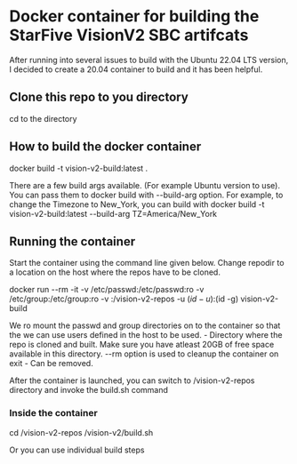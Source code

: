 # Docker container for building the StarFive VisionV2 SBC artifcats

After running into several issues to build with the Ubuntu 22.04 LTS version, I decided to create a 20.04 container to build and it has been helpful.


## Clone this repo to you directory

cd to the directory

## How to build the docker container

docker build -t vision-v2-build:latest .

There are a few build args available. (For example Ubuntu version to use). You can pass them to docker build with --build-arg option.  For example,
to change the Timezone to New_York, you can build with docker build -t vision-v2-build:latest --build-arg TZ=America/New_York


## Running the container

Start the container using the command line given below. Change repodir to a location on the host where the repos have to be cloned. 

  docker run --rm -it  -v /etc/passwd:/etc/passwd:ro -v /etc/group:/etc/group:ro -v <repodir>:/vision-v2-repos -u $(id -u):$(id -g) vision-v2-build

We ro mount  the passwd and group directories on to the container so that the we can use users defined in the host to be used.
<repodir> - Directory where the repo is cloned and built.  Make sure you have atleast 20GB of free space available in this directory.
--rm option is used to cleanup the container on exit - Can be removed.

After the container is launched, you can switch to /vision-v2-repos directory and invoke the build.sh command 

### Inside the container
  cd /vision-v2-repos
  /vision-v2/build.sh
  
  Or you can use individual build steps
  




